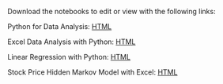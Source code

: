 Download the notebooks to edit or view with the following links:

Python for Data Analysis:       <a href="http://nbviewer.ipython.org/github/aschleg/IPython_Notebooks/blob/master/Python-Excel%20Data%20Analysis.ipynb">HTML</a>

Excel Data Analysis with Python:      <a href="http://nbviewer.ipython.org/github/aschleg/IPython_Notebooks/blob/master/Python-Excel%20Data%20Analysis.ipynb">HTML</a>

Linear Regression with Python: <a href="http://nbviewer.ipython.org/github/aschleg/IPython_Notebooks/blob/master/Linear%20Regression%20with%20Python.ipynb">HTML</a>

Stock Price Hidden Markov Model with Excel: <a href="https://github.com/aschleg/IPython_Notebooks/blob/master/Stock%20Price%20Hidden%20Markov%20Models%20with%20Excel.ipynb">HTML</a>
